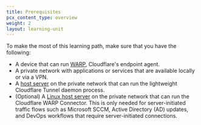 ```yaml
---
title: Prerequisites
pcx_content_type: overview
weight: 2
layout: learning-unit
---
```


To make the most of this learning path, make sure that you have the following:

- A device that can run [WARP](/cloudflare-one/connections/connect-devices/warp/download-warp/), Cloudflare's endpoint agent.
- A private network with applications or services that are available locally or via a VPN.
- A [host server](/cloudflare-one/connections/connect-networks/deploy-tunnels/system-requirements/#recommendations) on the private network that can run the lightweight Cloudflare Tunnel daemon process.
- (Optional) A [Linux host server](/cloudflare-one/connections/connect-devices/warp/download-warp/#linux) on the private network that can run the Cloudflare WARP Connector. This is only needed for server-initiated traffic flows such as Microsoft SCCM, Active Directory (AD) updates, and DevOps workflows that require server-initiated connections.
